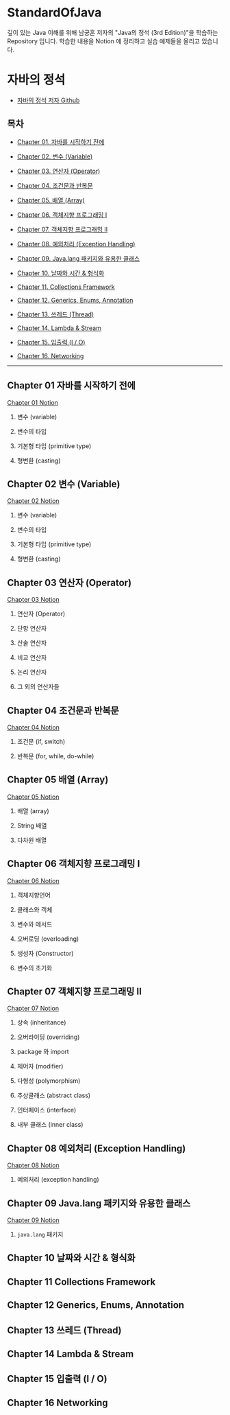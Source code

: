 # StandardOfJava

 깊이 있는 Java 이해를 위해 남궁훈 저자의 "Java의 정석 (3rd Edition)"을 학습하는 Repository 입니다. 학습한 내용을 Notion 에 정리하고 실습 예제들을 올리고 있습니다.

# 자바의 정석
- [자바의 정석 저자 Github](https://github.com/castello/javajungsuk3)

## 목차



- [Chapter 01. 자바를 시작하기 전에](#chapter-01-자바를-시작하기-전에)

- [Chapter 02. 변수 (Variable)](#chapter-02-변수-variable)

- [Chapter 03. 연산자 (Operator)](#chapter-03-연산자-operator)

- [Chapter 04. 조건문과 반복문](#chapter-04-조건문과-반복문)

- [Chapter 05. 배열 (Array)](#chapter-05-배열-array)

- [Chapter 06. 객체지향 프로그래밍 I](#chapter-06-객체지향-프로그래밍-i)

- [Chapter 07. 객체지향 프로그래밍 II](#chapter-07-객체지향-프로그래밍-ii)

- [Chapter 08. 예외처리 (Exception Handling)](#chapter-08-예외처리-exception-handling)

- [Chapter 09. Java.lang 패키지와 유용한 클래스](#chapter-09-javalang-패키지와-유용한-클래스)

- [Chapter 10. 날짜와 시간 & 형식화](#chapter-10-날짜와-시간--형식화)

- [Chapter 11. Collections Framework](#chapter-11-collections-framework)

- [Chapter 12. Generics, Enums, Annotation](#chapter-12-generics-enums-annotation)

- [Chapter 13. 쓰레드 (Thread)](#chapter-13-쓰레드-thread)

- [Chapter 14. Lambda & Stream](#chapter-14-lambda-stream)

- [Chapter 15. 입출력 (I / O)](#chapter-15-입출력-i--o)

- [Chapter 16. Networking](#chapter-16-networking)

  

---



## Chapter 01 자바를 시작하기 전에

[Chapter 01 Notion](https://grizzled-eoraptor-f92.notion.site/Chapter-01-ecfa8698988841b2bbd7f4af836010ab)

1. 변수 (variable)

2. 변수의 타입

3. 기본형 타입 (primitive type)

4. 형변환 (casting)

## Chapter 02 변수 (Variable)

[Chapter 02 Notion](https://grizzled-eoraptor-f92.notion.site/Chapter-02-variable-30c7f4a1531a447dad8644cadac7a052)

1. 변수 (variable)

2. 변수의 타입

3. 기본형 타입 (primitive type)

4. 형변환 (casting)

## Chapter 03 연산자 (Operator)

[Chapter 03 Notion](https://grizzled-eoraptor-f92.notion.site/Chapter-03-Operator-ffa0336350f34aa4ad735af0f0fe22ad)

1. 연산자 (Operator)

2. 단항 연산자

3. 산술 연산자

4. 비교 연산자

5. 논리 연산자

6. 그 외의 연산자들

## Chapter 04 조건문과 반복문

[Chapter 04 Notion](https://grizzled-eoraptor-f92.notion.site/Chapter-04-a49c0dc9f62e471f82ac6ae6240f7cdb)

1. 조건문 (if, switch)

2. 반복문 (for, while, do-while)

## Chapter 05 배열 (Array)

[Chapter 05 Notion](https://grizzled-eoraptor-f92.notion.site/Chapter-05-array-e5436a1d470f47eb97dc4898ba9304e5)

1. 배열 (array)

2. String 배열

3. 다차원 배열

## Chapter 06 객체지향 프로그래밍 I

[Chapter 06 Notion](https://grizzled-eoraptor-f92.notion.site/Chapter-06-1-2485b8e6e244430abf0fd23d44d75589)

1. 객체지향언어

2. 클래스와 객체

3. 변수와 메서드

4. 오버로딩 (overloading)

5. 생성자 (Constructor)

6. 변수의 초기화

## Chapter 07 객체지향 프로그래밍 II

[Chapter 07 Notion](https://grizzled-eoraptor-f92.notion.site/Chapter-07-II-5be6c693bc4241e4a91f909b87ef5aa2)

1. 상속 (inheritance)

2. 오버라이딩 (overriding)

3. package 와 import

4. 제어자 (modifier)

5. 다형성 (polymorphism)

6. 추상클래스 (abstract class)

7. 인터페이스 (interface)

8. 내부 클래스 (inner class)

## Chapter 08 예외처리 (Exception Handling)

[Chapter 08 Notion](https://grizzled-eoraptor-f92.notion.site/Chapter-08-ea1636427f2248d1bda01728658415b4)

1. 예외처리 (exception handling)

## Chapter 09 Java.lang 패키지와 유용한 클래스

[Chapter 09 Notion](https://grizzled-eoraptor-f92.notion.site/Chapter-09-java-lang-6e0cd6e853dd4d778b2add4fb5f196d5)

1. `java.lang` 패키지

## Chapter 10 날짜와 시간 & 형식화



## Chapter 11 Collections Framework



## Chapter 12 Generics, Enums, Annotation



## Chapter 13 쓰레드 (Thread)



## Chapter 14 Lambda & Stream



## Chapter 15 입출력 (I / O)



## Chapter 16 Networking
